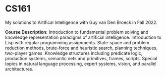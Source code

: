 # CS161
My solutions to Artifical Intelligence with Guy van Den Broeck in Fall 2022.

**Course Description:**  Introduction to fundamental problem solving and knowledge representation paradigms of artificial intelligence. Introduction to Lisp with regular programming assignments. State-space and problem reduction methods, brute-force and heuristic search, planning techniques, two-player games. Knowledge structures including predicate logic, production systems, semantic nets and primitives, frames, scripts. Special topics in natural language processing, expert systems, vision, and parallel architectures.
